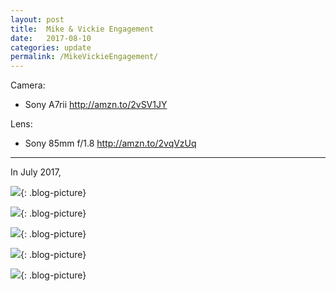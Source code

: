 ```yaml
---
layout: post
title:  Mike & Vickie Engagement
date:   2017-08-10
categories: update
permalink: /MikeVickieEngagement/
---
```


Camera: 
  * Sony A7rii   <http://amzn.to/2vSV1JY>

Lens:
  * Sony 85mm f/1.8 <http://amzn.to/2vqVzUq>


* * *

In July 2017, 

![](https://c1.staticflickr.com/5/4217/35039378543_039945e1c4_b.jpg){: .blog-picture}

![](https://c1.staticflickr.com/5/4287/35679871142_b22e458ede_b.jpg){: .blog-picture}

![](https://c1.staticflickr.com/5/4235/35008845944_005292cffd_b.jpg){: .blog-picture}

![](https://c1.staticflickr.com/5/4208/35808301616_da160c6d5f_b.jpg){: .blog-picture}

![](https://c1.staticflickr.com/5/4236/35008855644_02cf756187_b.jpg){: .blog-picture}
